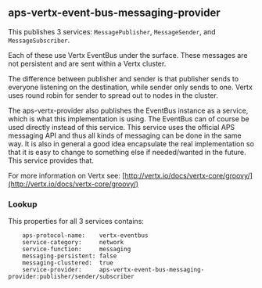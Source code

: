 ## aps-vertx-event-bus-messaging-provider

This publishes 3 services: `MessagePublisher`, `MessageSender`, and `MessageSubscriber`.

Each of these use Vertx EventBus under the surface. These messages are not persistent and are sent within a Vertx cluster.

The difference between publisher and sender is that publisher sends to everyone listening on the destination, while sender only sends to one. Vertx uses round robin for sender to spread out to nodes in the cluster.

The aps-vertx-provider also publishes the EventBus instance as a service, which is what this implementation is using. The EventBus can of course be used directly instead of this service. This service uses the official APS messaging API and thus all kinds of messaging can be done in the same way. It is also in general a good idea encapsulate the real implementation so that it is easy to change to something else if needed/wanted in the future. This service provides that.

For more information on Vertx see: [http://vertx.io/docs/vertx-core/groovy/](http://vertx.io/docs/vertx-core/groovy/)

### Lookup

This properties for all 3 services contains:

        aps-protocol-name:    vertx-eventbus
        service-category:     network
        service-function:     messaging
        messaging-persistent: false
        messaging-clustered:  true
        service-provider:     aps-vertx-event-bus-messaging-provider:publisher/sender/subscriber

